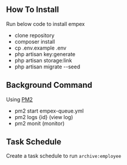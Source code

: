 ## How To Install

Run below code to install empex

- clone repository
- composer install
- cp .env.example .env
- php artisan key:generate
- php artisan storage:link
- php artisan migrate --seed

## Background Command

Using [PM2](https://pm2.keymetrics.io)

- pm2 start empex-queue.yml
- pm2 logs {id} (view log)
- pm2 monit (monitor)

## Task Schedule

Create a task schedule to run `archive:employee`
